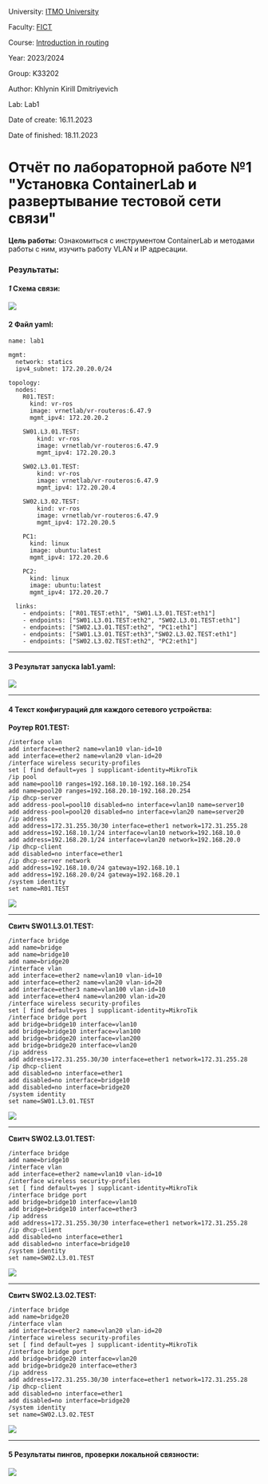 University: [ITMO University](https://itmo.ru/ru/)

Faculty: [FICT](https://fict.itmo.ru)

Course: [Introduction in routing](https://github.com/itmo-ict-faculty/introduction-in-routing)

Year: 2023/2024

Group: K33202

Author: Khlynin Kirill Dmitriyevich

Lab: Lab1

Date of create: 16.11.2023

Date of finished: 18.11.2023

# Отчёт по лабораторной работе №1 "Установка ContainerLab и развертывание тестовой сети связи"


**Цель работы:** Ознакомиться с инструментом ContainerLab и методами работы с ним, изучить работу VLAN и IP адресации.

### **Результаты:**

#### ***1*** Схема связи:

![](https://github.com/khlinin31/2023_2024-introduction_in_routing-k33202-khlynin_K_D/blob/main/lab1/img/img1.jpeg)

#### **2** Файл yaml:

```
name: lab1

mgmt:
  network: statics
  ipv4_subnet: 172.20.20.0/24

topology:
  nodes:
    R01.TEST:
      kind: vr-ros
      image: vrnetlab/vr-routeros:6.47.9
      mgmt_ipv4: 172.20.20.2

    SW01.L3.01.TEST:
        kind: vr-ros
        image: vrnetlab/vr-routeros:6.47.9
        mgmt_ipv4: 172.20.20.3

    SW02.L3.01.TEST:
        kind: vr-ros
        image: vrnetlab/vr-routeros:6.47.9
        mgmt_ipv4: 172.20.20.4

    SW02.L3.02.TEST:
        kind: vr-ros
        image: vrnetlab/vr-routeros:6.47.9
        mgmt_ipv4: 172.20.20.5

    PC1:
      kind: linux
      image: ubuntu:latest
      mgmt_ipv4: 172.20.20.6

    PC2:
      kind: linux
      image: ubuntu:latest
      mgmt_ipv4: 172.20.20.7

  links:
    - endpoints: ["R01.TEST:eth1", "SW01.L3.01.TEST:eth1"]
    - endpoints: ["SW01.L3.01.TEST:eth2", "SW02.L3.01.TEST:eth1"]
    - endpoints: ["SW02.L3.01.TEST:eth2", "PC1:eth1"]
    - endpoints: ["SW01.L3.01.TEST:eth3","SW02.L3.02.TEST:eth1"]
    - endpoints: ["SW02.L3.02.TEST:eth2", "PC2:eth1"]    
```

***
#### **3** Результат запуска lab1.yaml:

![](https://github.com/khlinin31/2023_2024-introduction_in_routing-k33202-khlynin_K_D/blob/main/lab1/img/clab.jpeg)

***

#### **4** Текст конфигураций для каждого сетевого устройства:

**Роутер R01.TEST:**
```
/interface vlan
add interface=ether2 name=vlan10 vlan-id=10
add interface=ether2 name=vlan20 vlan-id=20
/interface wireless security-profiles
set [ find default=yes ] supplicant-identity=MikroTik
/ip pool
add name=pool10 ranges=192.168.10.10-192.168.10.254
add name=pool20 ranges=192.168.20.10-192.168.20.254
/ip dhcp-server
add address-pool=pool10 disabled=no interface=vlan10 name=server10
add address-pool=pool20 disabled=no interface=vlan20 name=server20
/ip address
add address=172.31.255.30/30 interface=ether1 network=172.31.255.28
add address=192.168.10.1/24 interface=vlan10 network=192.168.10.0
add address=192.168.20.1/24 interface=vlan20 network=192.168.20.0
/ip dhcp-client
add disabled=no interface=ether1
/ip dhcp-server network
add address=192.168.10.0/24 gateway=192.168.10.1
add address=192.168.20.0/24 gateway=192.168.20.1
/system identity
set name=R01.TEST
```
![](https://github.com/khlinin31/2023_2024-introduction_in_routing-k33202-khlynin_K_D/blob/main/lab1/img/R1.jpg)
***

**Свитч SW01.L3.01.TEST:**
```
/interface bridge
add name=bridge
add name=bridge10
add name=bridge20
/interface vlan
add interface=ether2 name=vlan10 vlan-id=10
add interface=ether2 name=vlan20 vlan-id=20
add interface=ether3 name=vlan100 vlan-id=10
add interface=ether4 name=vlan200 vlan-id=20
/interface wireless security-profiles
set [ find default=yes ] supplicant-identity=MikroTik
/interface bridge port
add bridge=bridge10 interface=vlan10
add bridge=bridge10 interface=vlan100
add bridge=bridge20 interface=vlan200
add bridge=bridge20 interface=vlan20
/ip address
add address=172.31.255.30/30 interface=ether1 network=172.31.255.28
/ip dhcp-client
add disabled=no interface=ether1
add disabled=no interface=bridge10
add disabled=no interface=bridge20
/system identity
set name=SW01.L3.01.TEST
```
![](https://github.com/khlinin31/2023_2024-introduction_in_routing-k33202-khlynin_K_D/blob/main/lab1/img/sw1.jpg)
***

**Свитч SW02.L3.01.TEST:**
```
/interface bridge
add name=bridge10
/interface vlan
add interface=ether2 name=vlan10 vlan-id=10
/interface wireless security-profiles
set [ find default=yes ] supplicant-identity=MikroTik
/interface bridge port
add bridge=bridge10 interface=vlan10
add bridge=bridge10 interface=ether3
/ip address
add address=172.31.255.30/30 interface=ether1 network=172.31.255.28
/ip dhcp-client
add disabled=no interface=ether1
add disabled=no interface=bridge10
/system identity
set name=SW02.L3.01.TEST
```

![](https://github.com/khlinin31/2023_2024-introduction_in_routing-k33202-khlynin_K_D/blob/main/lab1/img/sw2.jpg)
***

**Свитч SW02.L3.02.TEST:**
```
/interface bridge
add name=bridge20
/interface vlan
add interface=ether2 name=vlan20 vlan-id=20
/interface wireless security-profiles
set [ find default=yes ] supplicant-identity=MikroTik
/interface bridge port
add bridge=bridge20 interface=vlan20
add bridge=bridge20 interface=ether3
/ip address
add address=172.31.255.30/30 interface=ether1 network=172.31.255.28
/ip dhcp-client
add disabled=no interface=ether1
add disabled=no interface=bridge20
/system identity
set name=SW02.L3.02.TEST
```

![](https://github.com/khlinin31/2023_2024-introduction_in_routing-k33202-khlynin_K_D/blob/main/lab1/img/sw3.jpg)

***

#### **5** Результаты пингов, проверки локальной связности:

![](https://github.com/khlinin31/2023_2024-introduction_in_routing-k33202-khlynin_K_D/blob/main/lab1/img/ping.jpg)

